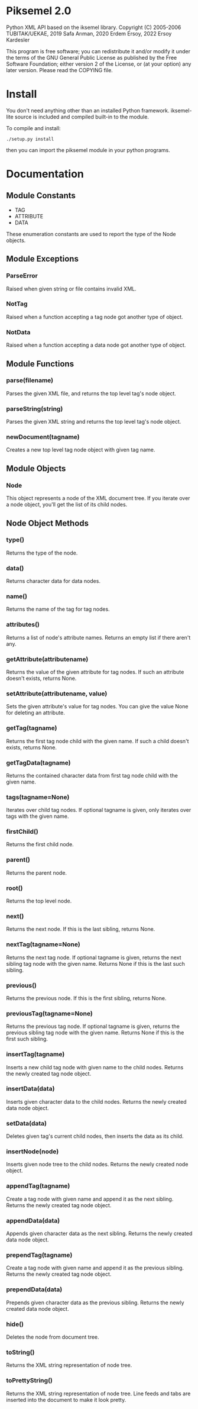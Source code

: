 # Piksemel 2.0

Python XML API based on the iksemel library.
Copyright (C) 2005-2006 TUBITAK/UEKAE, 2019 Safa Arıman, 2020 Erdem Ersoy, 2022 Ersoy Kardesler

This program is free software; you can redistribute it and/or modify it
under the terms of the GNU General Public License as published by the
Free Software Foundation; either version 2 of the License, or (at your
option) any later version. Please read the COPYING file.

# Install

You don't need anything other than an installed Python framework.
iksemel-lite source is included and compiled built-in to the module.

To compile and install:

```
./setup.py install
```

then you can import the piksemel module in your python programs.

# Documentation

## Module Constants

* TAG
* ATTRIBUTE
* DATA

These enumeration constants are used to report the type of the Node objects.

## Module Exceptions

### ParseError

Raised when given string or file contains invalid XML.

### NotTag

Raised when a function accepting a tag node got another type of object.

### NotData

Raised when a function accepting a data node got another type of object.

## Module Functions

### parse(filename)

Parses the given XML file, and returns the top level tag's node object.

### parseString(string)

Parses the given XML string and returns the top level tag's node object.

### newDocument(tagname)

Creates a new top level tag node object with given tag name.

## Module Objects

### Node

This object represents a node of the XML document tree. If you iterate
over a node object, you'll get the list of its child nodes.

## Node Object Methods

### type()

Returns the type of the node.

### data()

Returns character data for data nodes.

### name()

Returns the name of the tag for tag nodes.

### attributes()

Returns a list of node's attribute names. Returns an empty list
if there aren't any.

### getAttribute(attributename)

Returns the value of the given attribute for tag nodes. If such
an attribute doesn't exists, returns None.

### setAttribute(attributename, value)

Sets the given attribute's value for tag nodes. You can give
the value None for deleting an attribute.

### getTag(tagname)

Returns the first tag node child with the given name. If such a child
doesn't exists, returns None.

### getTagData(tagname)

Returns the contained character data from first tag node child with the
given name.

### tags(tagname=None)

Iterates over child tag nodes. If optional tagname is given, only
iterates over tags with the given name.

### firstChild()

Returns the first child node.

### parent()

Returns the parent node.

### root()

Returns the top level node.

### next()

Returns the next node. If this is the last sibling, returns None.

### nextTag(tagname=None)

Returns the next tag node. If optional tagname is given, returns the
next sibling tag node with the given name. Returns None if this is
the last such sibling.

### previous()

Returns the previous node. If this is the first sibling, returns None.

### previousTag(tagname=None)

Returns the previous tag node. If optional tagname is given, returns
the previous sibling tag node with the given name. Returns None if
this is the first such sibling.

### insertTag(tagname)

Inserts a new child tag node with given name to the child nodes.
Returns the newly created tag node object.

### insertData(data)

Inserts given character data to the child nodes. Returns the newly
created data node object.

### setData(data)

Deletes given tag's current child nodes, then inserts the data as
its child.

### insertNode(node)

Inserts given node tree to the child nodes. Returns the newly created
node object.

### appendTag(tagname)

Create a tag node with given name and append it as the next sibling.
Returns the newly created tag node object.

### appendData(data)

Appends given character data as the next sibling. Returns the newly
created data node object.

### prependTag(tagname)

Create a tag node with given name and append it as the previous
sibling. Returns the newly created tag node object.

### prependData(data)

Prepends given character data as the previous sibling. Returns the
newly created data node object.

### hide()

Deletes the node from document tree.

### toString()

Returns the XML string representation of node tree.

### toPrettyString()

Returns the XML string representation of node tree. Line feeds and
tabs are inserted into the document to make it look pretty.
